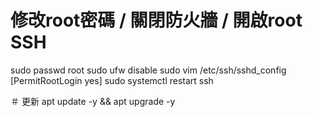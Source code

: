 # 修改root密碼 / 關閉防火牆 / 開啟root SSH
sudo passwd root
sudo ufw disable
sudo vim /etc/ssh/sshd_config
    [PermitRootLogin yes]
sudo systemctl restart ssh

＃ 更新
apt update -y && apt upgrade -y
